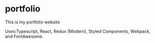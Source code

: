 # portfolio

This is my portfolio website

Uses:Typescript, React, Redux (Modern), Styled Components, Webpack, and FontAwesome.
